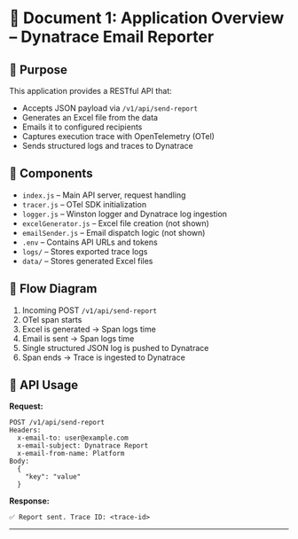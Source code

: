 # 📘 Document 1: Application Overview – Dynatrace Email Reporter

## 🔹 Purpose
This application provides a RESTful API that:
- Accepts JSON payload via `/v1/api/send-report`
- Generates an Excel file from the data
- Emails it to configured recipients
- Captures execution trace with OpenTelemetry (OTel)
- Sends structured logs and traces to Dynatrace

## 🔹 Components
- `index.js` – Main API server, request handling
- `tracer.js` – OTel SDK initialization
- `logger.js` – Winston logger and Dynatrace log ingestion
- `excelGenerator.js` – Excel file creation (not shown)
- `emailSender.js` – Email dispatch logic (not shown)
- `.env` – Contains API URLs and tokens
- `logs/` – Stores exported trace logs
- `data/` – Stores generated Excel files

## 🔹 Flow Diagram
1. Incoming POST `/v1/api/send-report`
2. OTel span starts
3. Excel is generated → Span logs time
4. Email is sent → Span logs time
5. Single structured JSON log is pushed to Dynatrace
6. Span ends → Trace is ingested to Dynatrace

## 🔹 API Usage
**Request:**
```
POST /v1/api/send-report
Headers:
  x-email-to: user@example.com
  x-email-subject: Dynatrace Report
  x-email-from-name: Platform
Body:
  {
    "key": "value"
  }
```

**Response:**
```
✅ Report sent. Trace ID: <trace-id>
```

---